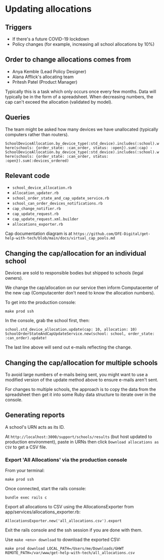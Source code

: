 # Updating allocations

## Triggers

* If there's a future COVID-19 lockdown
* Policy changes (for example, increasing all school allocations by 10%)

## Order to change allocations comes from

* Anya Kemble (Lead Policy Designer)
* Alana Afflick's allocating team
* Pritesh Patel (Product Manager)

Typically this is a task which only occurs once every few months. 
Data will typically be in the form of a spreadsheet.
When decreasing numbers, the cap can't exceed the allocation (validated by model).

## Queries

The team might be asked how many devices we have unallocated (typically computers rather than routers).

`SchoolDeviceAllocation.by_device_type(:std_device).includes(:school).where(schools: {order_state: :can_order, status: :open}).sum(:cap) - SchoolDeviceAllocation.by_device_type(:std_device).includes(:school).where(schools: {order_state: :can_order, status: :open}).sum(:devices_ordered)`

## Relevant code

* `school_device_allocation.rb`
* `allocation_updater.rb`
* `school_order_state_and_cap_update_service.rb`
* `school_can_order_devices_notifications.rb`
* `cap_change_notifier.rb`
* `cap_update_request.rb`
* `cap_update_request.xml.builder`
* `allocations_exporter.rb`

Cap documentation diagram is at `https://github.com/DFE-Digital/get-help-with-tech/blob/main/docs/virtual_cap_pools.md`

## Changing the cap/allocation for an individual school

Devices are sold to responsible bodies but shipped to schools (legal owners).

We change the cap/allocation on our service then inform Computacenter of the new cap
(Computacenter don't need to know the allocation numbers).

To get into the production console:

`make prod ssh`

In the console, grab the school first, then:

`school.std_device_allocation.update(cap: 10, allocation: 10)`
`SchoolOrderStateAndCapUpdateService.new(school: school, order_state: :can_order).update!`

The last line above will send out e-mails reflecting the change. 

## Changing the cap/allocation for multiple schools

To avoid large numbers of e-mails being sent, you might want to use a modified version of
the update method above to ensure e-mails aren't sent.

For changes to multiple schools, the approach is to copy the data from the spreadsheet
then get it into some Ruby data structure to iterate over in the console.

## Generating reports

A school's URN acts as its ID.

At `http://localhost:3000/support/schools/results` (but host updated to production 
environment), paste in URNs then click `Download allocations as CSV` to get a CSV file. 

### Export 'All Allocations' via the production console

From your terminal:

```make prod ssh```

Once connected, start the rails console:

```bundle exec rails c```

Export all allocations to CSV using the AllocationsExporter from app/services/allocations_exporter.rb:

```AllocationsExporter.new('all_allocations.csv').export```

Exit the rails console and the ssh session if you are done with them.

Use ```make <env> download``` to download the exported CSV:

```make prod download LOCAL_PATH=/Users/me/Downloads/GHWT REMOTE_PATH=/var/www/get-help-with-tech/all_allocations.csv```
